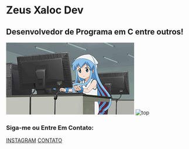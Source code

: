 #         Zeus Xaloc Dev 
## Desenvolvedor de Programa em C entre outros!
![boas praticas](https://github.com/ZeusXaloc-Dev/ZeusXaloc-Dev/blob/main/zeusxalocGit.gif)
![top]()
### Siga-me ou Entre Em Contato:
[INSTAGRAM](https://instagram.com/enormityhacking_org) 
[CONTATO](https://wa.me/+5592999652961)

